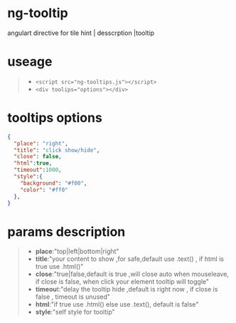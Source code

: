 # ng-tooltip
angulart  directive for tile hint | desscrption |tooltip

# useage
> *  ```<script src="ng-tooltips.js"></script>```
> *  ```<div toolips="options"></div>```
   
 
# tooltips options

``` json
{
  "place": "right",
  "title": "click show/hide",
  "close": false,
  "html":true,
  "timeout":1000,
  "style":{
    "background": "#f00", 
    "color": "#ff0"
  },
}
```

# params description
> * **place**:"top|left|bottom|right"
> * **title**:"your content to show ,for safe,default use .text() , if html is true use .html()"
> * **close**:"true|false,default is true ,will close auto when mouseleave, if close is false, when click your element tooltip will toggle"
> * **timeou**t:"delay the tooltip hide ,default is right now , if close is false , timeout is unused"
> * **html**:"if true use .html() else use .text(), default is false"
> * **style**:"self style for tooltip"

